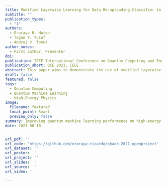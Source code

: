 ```yaml
---
title: Modified Layerwise Learning for Data Re-uploading Classifier in High-Energy Physics Event Classification
subtitle: ""
publication_types:
  - "1"
authors:
  - Eraraya R. Muten
  - Togan T. Yusuf
  - Andrei V. Tomut
author_notes:
  - First author, Presenter
doi:
publication: IEEE International Conference on Quantum Computing and Engineering 2021, Institute of Electrical and Electronics Engineers
publication_short: QCE 2021, IEEE
abstract: This paper aims to demonstrate the use of modified layerwise learning on a data-reuploading classifier, where the parameterized quantum circuit will be used as a quantum classifier to classify the SUSY dataset. We managed to produce a better result using this approach compared to the previous related research with fewer qubits. We obtained an AUC of 0.849 on a testing dataset with 5000 training and testing samples, trained and tested using a state-vector simulator. We also tested to run the circuit on Rigetti’s Aspen-9 quantum processing unit provided by AWS using the already optimized parameter to predict 2000 samples of the test dataset and obtained an AUC of 0.830.
draft: false
featured: false
tags:
  - Quantum Computing
  - Quantum Machine Learning
  - High-Energy Physics
image:
  filename: featured
  focal_point: Smart
  preview_only: false
summary: Improving quantum machine learning performance on high-energy physics event classification.
date: 2021-08-10


url_pdf: ''
url_code: 'https://github.com/eraraya-ricardo/qhack-2021-openproject'
url_dataset: ''
url_poster: ''
url_project: ''
url_slides: ''
url_source: ''
url_video: ''

---
```

